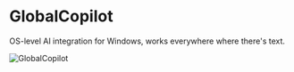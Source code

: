 # GlobalCopilot
OS-level AI integration for Windows, works everywhere where there's text.

![GlobalCopilot](https://user-images.githubusercontent.com/32096531/224846000-8955248e-5d46-4efa-874d-418be0914abf.gif)
